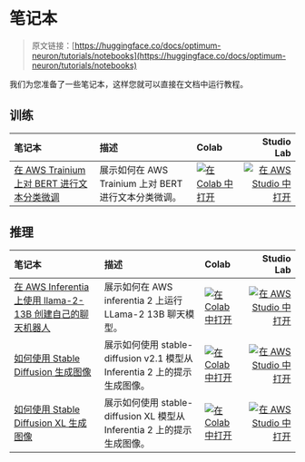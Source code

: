 # 笔记本

> 原文链接：[https://huggingface.co/docs/optimum-neuron/tutorials/notebooks](https://huggingface.co/docs/optimum-neuron/tutorials/notebooks)

我们为您准备了一些笔记本，这样您就可以直接在文档中运行教程。

## 训练

| 笔记本 | 描述 | Colab | Studio Lab |
| :-- | :-- | :-- | --: |
| [在 AWS Trainium 上对 BERT 进行文本分类微调](https://github.com/huggingface/optimum-neuron/blob/main/notebooks/text-classification/notebook.ipynb) | 展示如何在 AWS Trainium 上对 BERT 进行文本分类微调。 | [![在 Colab 中打开](../Images/7e2db436150c38a00650f96925aa5581.png)](https://colab.research.google.com/github/huggingface/optimum-neuron/blob/main/notebooks/text-classification/notebook.ipynb) | [![在 AWS Studio 中打开](../Images/b853c984b1efccec36ff5b904fac75b9.png)](https://studiolab.sagemaker.aws/import/github/huggingface/optimum-neuron/blob/main/notebooks/text-classification/notebook.ipynb) |

## 推理

| 笔记本 | 描述 | Colab | Studio Lab |
| :-- | :-- | :-- | --: |
| [在 AWS Inferentia 上使用 llama-2-13B 创建自己的聊天机器人](https://github.com/huggingface/optimum-neuron/blob/main/notebooks/text-generation/llama2-13b-chatbot.ipynb) | 展示如何在 AWS inferentia 2 上运行 LLama-2 13B 聊天模型。 | [![在 Colab 中打开](../Images/7e2db436150c38a00650f96925aa5581.png)](https://colab.research.google.com/github/huggingface/optimum-neuron/blob/main/notebooks/text-generation/llama2-13b-chatbot.ipynb) | [![在 AWS Studio 中打开](../Images/b853c984b1efccec36ff5b904fac75b9.png)](https://studiolab.sagemaker.aws/import/github/huggingface/optimum-neuron/blob/main/notebooks/text-generation/llama2-13b-chatbot.ipynb) |
| [如何使用 Stable Diffusion 生成图像](https://github.com/huggingface/optimum-neuron/blob/main/notebooks/stable-diffusion/stable-diffusion-txt2img.ipynb) | 展示如何使用 stable-diffusion v2.1 模型从 Inferentia 2 上的提示生成图像。 | [![在 Colab 中打开](../Images/7e2db436150c38a00650f96925aa5581.png)](https://colab.research.google.com/github/huggingface/optimum-neuron/blob/main/notebooks/stable-diffusion/stable-diffusion-txt2img.ipynb) | [![在 AWS Studio 中打开](../Images/b853c984b1efccec36ff5b904fac75b9.png)](https://studiolab.sagemaker.aws/import/github/huggingface/optimum-neuron/blob/main/notebooks/stable-diffusion/stable-diffusion-txt2img.ipynb) |
| [如何使用 Stable Diffusion XL 生成图像](https://github.com/huggingface/optimum-neuron/blob/main/notebooks/stable-diffusion/stable-diffusion-xl-txt2img.ipynb) | 展示如何使用 stable-diffusion XL 模型从 Inferentia 2 上的提示生成图像。 | [![在 Colab 中打开](../Images/7e2db436150c38a00650f96925aa5581.png)](https://colab.research.google.com/github/huggingface/optimum-neuron/blob/main/notebooks/stable-diffusion/stable-diffusion-xl-txt2img.ipynb) | [![在 AWS Studio 中打开](../Images/b853c984b1efccec36ff5b904fac75b9.png)](https://studiolab.sagemaker.aws/import/github/huggingface/optimum-neuron/blob/main/notebooks/stable-diffusion/stable-diffusion-xl-txt2img.ipynb) |
